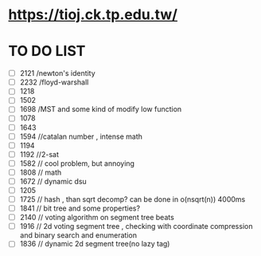 # https://tioj.ck.tp.edu.tw/

# TO DO LIST
- [ ] 2121 /newton's identity
- [ ] 2232 /floyd-warshall
- [ ] 1218
- [ ] 1502
- [ ] 1698 /MST and some kind of modify low function
- [ ] 1078
- [ ] 1643
- [ ] 1594 //catalan number , intense math
- [ ] 1194
- [ ] 1192 //2-sat
- [ ] 1582 // cool problem, but annoying
- [ ] 1808 // math
- [ ] 1672 // dynamic dsu 
- [ ] 1205
- [ ] 1725 // hash , than sqrt decomp? can be done in o(nsqrt(n)) 4000ms
- [ ] 1841 // bit tree and some properties?
- [ ] 2140 // voting algorithm on segment tree beats
- [ ] 1916 // 2d voting segment tree , checking with coordinate compression and binary search and enumeration
- [ ] 1836 // dynamic 2d segment tree(no lazy tag)
